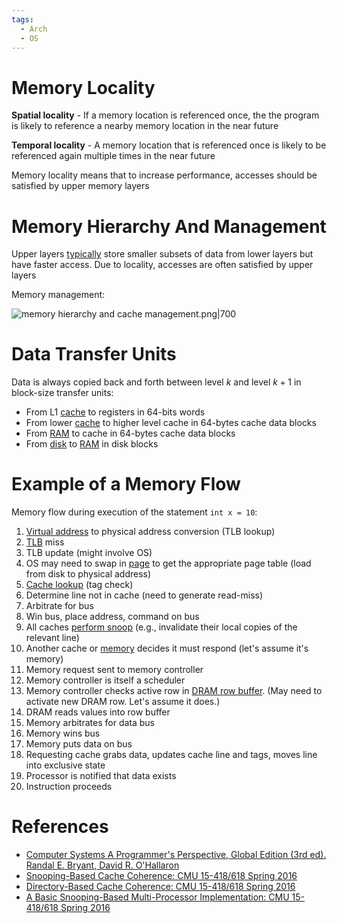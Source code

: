 ```yaml
---
tags:
  - Arch
  - OS
---
```


# Memory Locality

**Spatial locality** - If a memory location is referenced once, the the program is likely to reference a nearby memory location in the near future

**Temporal locality** - A memory location that is referenced once is likely to be referenced again multiple times in the near future

Memory locality means that to increase performance, accesses should be satisfied by upper memory layers

# Memory Hierarchy And Management

Upper layers [typically](Cache%20Memory.md#Cache%20Inclusion%20Policy) store smaller subsets of data from lower layers but have faster access. Due to locality, accesses are often satisfied by upper layers

Memory management:

![memory hierarchy and cache management.png|700](memory%20hierarchy%20and%20cache%20management.png)

# Data Transfer Units

Data is always copied back and forth between level $k$ and level $k + 1$ in block-size transfer units:

- From L1 [cache](Cache%20Memory.md) to registers in 64-bits words
- From lower [cache](Cache%20Memory.md) to higher level cache in 64-bytes cache data blocks
- From [RAM](Main%20Memory.md) to cache in 64-bytes cache data blocks
- From [disk](Input-Output%20Devices.md) to [RAM](Main%20Memory.md) in disk blocks

# Example of a Memory Flow

Memory flow during execution of the statement `int x = 10`:

1. [Virtual address](Virtual%20Memory.md) to physical address conversion (TLB lookup)
2. [TLB](Virtual%20Memory.md) miss
3. TLB update (might involve OS)
4. OS may need to swap in [page](Virtual%20Memory.md) to get the appropriate page table (load from disk to physical address)
5. [Cache lookup](Cache%20Memory.md) (tag check)
6. Determine line not in cache (need to generate read-miss)
7. Arbitrate for bus
8. Win bus, place address, command on bus
9. All caches [perform snoop](Snoop-Based%20Multiprocessor%20Design.md) (e.g., invalidate their local copies of the relevant line)
10. Another cache or [memory](Main%20Memory.md) decides it must respond (let's assume it's memory)
11. Memory request sent to memory controller
12. Memory controller is itself a scheduler
13. Memory controller checks active row in [DRAM row buffer](Main%20Memory.md). (May need to activate new DRAM row. Let's assume it does.)
14. DRAM reads values into row buffer
15. Memory arbitrates for data bus
16. Memory wins bus
17. Memory puts data on bus
18. Requesting cache grabs data, updates cache line and tags, moves line into exclusive state
19. Processor is notified that data exists
20. Instruction proceeds

# References

- [Computer Systems A Programmer's Perspective, Global Edition (3rd ed). Randal E. Bryant, David R. O'Hallaron](References.md#Computer%20Systems%20A%20Programmer's%20Perspective,%20Global%20Edition%20(3rd%20ed).%20Randal%20E.%20Bryant,%20David%20R.%20O'Hallaron)
- [Snooping-Based Cache Coherence: CMU 15-418/618 Spring 2016](http://15418.courses.cs.cmu.edu/spring2016/lecture/snoopcoherence)
- [Directory-Based Cache Coherence: CMU 15-418/618 Spring 2016](http://15418.courses.cs.cmu.edu/spring2016/lecture/dircoherence)
- [A Basic Snooping-Based Multi-Processor Implementation: CMU 15-418/618 Spring 2016](http://15418.courses.cs.cmu.edu/spring2016/lecture/snoopimpl)
